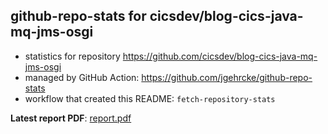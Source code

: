 ## github-repo-stats for cicsdev/blog-cics-java-mq-jms-osgi

- statistics for repository https://github.com/cicsdev/blog-cics-java-mq-jms-osgi
- managed by GitHub Action: https://github.com/jgehrcke/github-repo-stats
- workflow that created this README: `fetch-repository-stats`

**Latest report PDF**: [report.pdf](https://github.com/cicsdev/repo-stats/raw/reports/cicsdev/blog-cics-java-mq-jms-osgi/latest-report/report.pdf)

